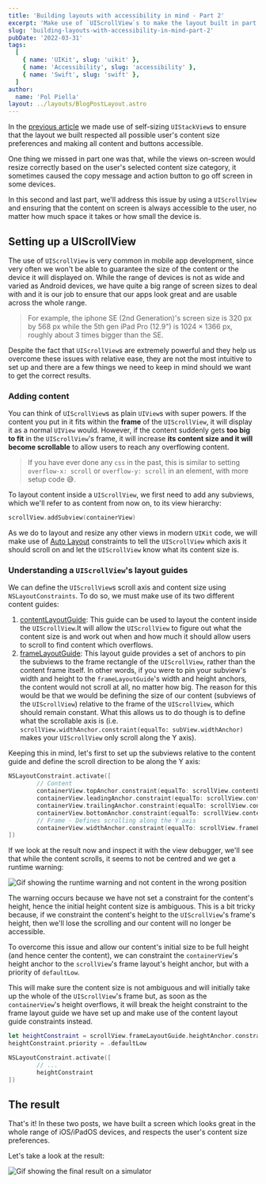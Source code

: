 ```yaml
---
title: 'Building layouts with accessibility in mind - Part 2'
excerpt: 'Make use of `UIScrollView`s to make the layout built in part 1 even more accessible to all users.'
slug: 'building-layouts-with-accessibility-in-mind-part-2'
pubDate: '2022-03-31'
tags:
  [
    { name: 'UIKit', slug: 'uikit' },
    { name: 'Accessibility', slug: 'accessibility' },
    { name: 'Swift', slug: 'swift' },
  ]
author:
  name: 'Pol Piella'
layout: ../layouts/BlogPostLayout.astro
---
```


In the [previous article](https://www.polpiella.dev/building-layouts-with-accessibility-in-mind-part-1) we made use of self-sizing `UIStackView`s to ensure that the layout we built respected all possible user's content size preferences and making all content and buttons accessible.

One thing we missed in part one was that, while the views on-screen would resize correctly based on the user's selected content size category, it sometimes caused the copy message and action button to go off screen in some devices.

In this second and last part, we'll address this issue by using a `UIScrollView` and ensuring that the content on screen is always accessible to the user, no matter how much space it takes or how small the device is.

## Setting up a UIScrollView

The use of `UIScrollView` is very common in mobile app development, since very often we won't be able to guarantee the size of the content or the device it will displayed on. While the range of devices is not as wide and varied as Android devices, we have quite a big range of screen sizes to deal with and it is our job to ensure that our apps look great and are usable across the whole range.

> For example, the iphone SE (2nd Generation)'s screen size is 320 px by 568 px while the 5th gen iPad Pro (12.9") is 1024 × 1366 px, roughly about 3 times bigger than the SE.

Despite the fact that `UIScrollView`s are extremely powerful and they help us overcome these issues with relative ease, they are not the most intuitive to set up and there are a few things we need to keep in mind should we want to get the correct results.

### Adding content

You can think of `UIScrollView`s as plain `UIView`s with super powers. If the content you put in it fits within the **frame** of the `UIScrollView`, it will display it as a normal `UIView` would. However, if the content suddenly gets **too big to fit** in the `UIScrollView`'s frame, it will increase **its content size and it will become scrollable** to allow users to reach any overflowing content.

> If you have ever done any `css` in the past, this is similar to setting `overflow-x: scroll` or `overflow-y: scroll` in an element, with more setup code 😅.

To layout content inside a `UIScrollView`, we first need to add any subviews, which we'll refer to as content from now on, to its view hierarchy:

```swift:ViewController.swift
scrollView.addSubview(containerView)
```

As we do to layout and resize any other views in modern `UIKit` code, we will make use of [Auto Layout](https://developer.apple.com/library/archive/documentation/UserExperience/Conceptual/AutolayoutPG/index.html) constraints to tell the `UIScrollView` which axis it should scroll on and let the `UIScrollView` know what its content size is.

### Understanding a `UIScrollView`'s layout guides

We can define the `UIScrollView`s scroll axis and content size using `NSLayoutConstraints`. To do so, we must make use of its two different content guides:

1. [contentLayoutGuide](https://developer.apple.com/documentation/uikit/uiscrollview/2865870-contentlayoutguide): This guide can be used to layout the content inside the `UIScrollView`.It will allow the `UIScrollView` to figure out what the content size is and work out when and how much it should allow users to scroll to find content which overflows.
2. [frameLayoutGuide](https://developer.apple.com/documentation/uikit/uiscrollview/2865772-framelayoutguide): This layout guide provides a set of anchors to pin the subviews to the frame rectangle of the `UIScrollView`, rather than the content frame itself. In other words, if you were to pin your subview's width and height to the `frameLayoutGuide`'s width and height anchors, the content would not scroll at all, no matter how big. The reason for this would be that we would be defining the size of our content (subviews of the `UIScrollView`) relative to the frame of the `UIScrollView`, which should remain constant. What this allows us to do though is to define what the scrollable axis is (i.e. `scrollView.widthAnchor.constraint(equalTo: subView.widthAnchor)` makes your `UIScrollView` only scroll along the Y axis).

Keeping this in mind, let's first to set up the subviews relative to the content guide and define the scroll direction to be along the Y axis:

```swift:ViewController.swift
NSLayoutConstraint.activate([
		// Content
		containerView.topAnchor.constraint(equalTo: scrollView.contentLayoutGuide.topAnchor),
		containerView.leadingAnchor.constraint(equalTo: scrollView.contentLayoutGuide.leadingAnchor),
		containerView.trailingAnchor.constraint(equalTo: scrollView.contentLayoutGuide.trailingAnchor),
		containerView.bottomAnchor.constraint(equalTo: scrollView.contentLayoutGuide.bottomAnchor),
		// Frame - Defines scrolling along the Y axis
		containerView.widthAnchor.constraint(equalTo: scrollView.frameLayoutGuide.widthAnchor),
])
```

If we look at the result now and inspect it with the view debugger, we'll see that while the content scrolls, it seems to not be centred and we get a runtime warning:

![Gif showing the runtime warning and not content in the wrong position](/assets/posts/building-layouts-with-accessibility-in-mind-part-2/runtime-warning.png)

The warning occurs because we have not set a constraint for the content's height, hence the initial height content size is ambiguous. This is a bit tricky because, if we constraint the content's height to the `UIScrollView`'s frame's height, then we'll lose the scrolling and our content will no longer be accessible.

To overcome this issue and allow our content's initial size to be full height (and hence center the content), we can constraint the `containerView`'s height anchor to the `scrollView`'s frame layout's height anchor, but with a priority of `defaultLow`.

This will make sure the content size is not ambiguous and will initially take up the whole of the `UIScrollView`'s frame but, as soon as the `containerView`'s height overflows, it will break the height constraint to the frame layout guide we have set up and make use of the content layout guide constraints instead.

```swift:ViewController.swift
let heightConstraint = scrollView.frameLayoutGuide.heightAnchor.constraint(equalTo: containerView.heightAnchor)
heightConstraint.priority = .defaultLow

NSLayoutConstraint.activate([
		// ...
		heightConstraint
])
```

## The result

That's it! In these two posts, we have built a screen which looks great in the whole range of iOS/iPadOS devices, and respects the user's content size preferences.

Let's take a look at the result:

![Gif showing the final result on a simulator](/assets/posts/building-layouts-with-accessibility-in-mind-part-2/final-result.gif)
